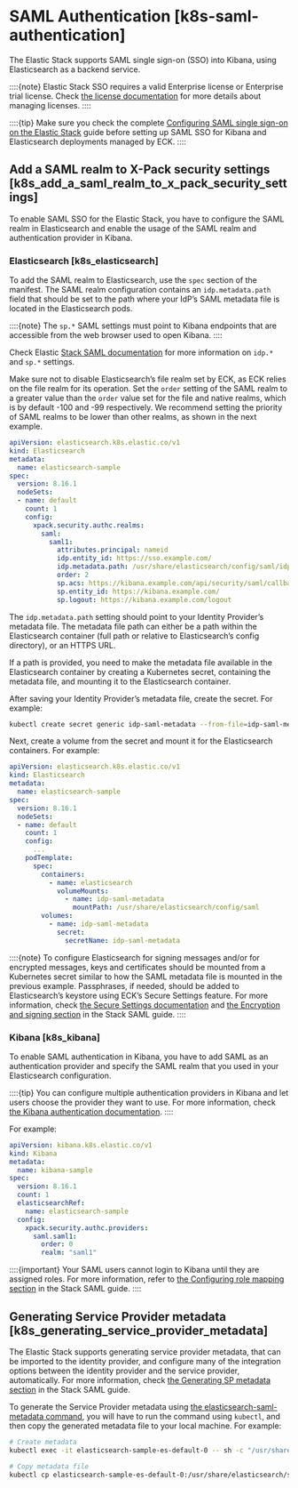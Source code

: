 # SAML Authentication [k8s-saml-authentication]

The Elastic Stack supports SAML single sign-on (SSO) into Kibana, using Elasticsearch as a backend service.

::::{note}
Elastic Stack SSO requires a valid Enterprise license or Enterprise trial license. Check [the license documentation](../../../deploy-manage/license/manage-your-license-in-eck.md) for more details about managing licenses.
::::


::::{tip}
Make sure you check the complete [Configuring SAML single sign-on on the Elastic Stack](https://www.elastic.co/guide/en/elasticsearch/reference/current/saml-guide-stack.html) guide before setting up SAML SSO for Kibana and Elasticsearch deployments managed by ECK.
::::


## Add a SAML realm to X-Pack security settings [k8s_add_a_saml_realm_to_x_pack_security_settings]

To enable SAML SSO for the Elastic Stack, you have to configure the SAML realm in Elasticsearch and enable the usage of the SAML realm and authentication provider in Kibana.

### Elasticsearch [k8s_elasticsearch]

To add the SAML realm to Elasticsearch, use the `spec` section of the manifest. The SAML realm configuration contains an `idp.metadata.path` field that should be set to the path where your IdP’s SAML metadata file is located in the Elasticsearch pods.

::::{note}
The `sp.*` SAML settings must point to Kibana endpoints that are accessible from the web browser used to open Kibana.
::::


Check Elastic [Stack SAML documentation](https://www.elastic.co/guide/en/elasticsearch/reference/current/saml-guide-stack.html#saml-guide-idp) for more information on `idp.*` and `sp.*` settings.

Make sure not to disable Elasticsearch’s file realm set by ECK, as ECK relies on the file realm for its operation. Set the `order` setting of the SAML realm to a greater value than the `order` value set for the file and native realms, which is by default -100 and -99 respectively. We recommend setting the priority of SAML realms to be lower than other realms, as shown in the next example.

```yaml
apiVersion: elasticsearch.k8s.elastic.co/v1
kind: Elasticsearch
metadata:
  name: elasticsearch-sample
spec:
  version: 8.16.1
  nodeSets:
  - name: default
    count: 1
    config:
      xpack.security.authc.realms:
        saml:
          saml1:
            attributes.principal: nameid
            idp.entity_id: https://sso.example.com/
            idp.metadata.path: /usr/share/elasticsearch/config/saml/idp-saml-metadata.xml
            order: 2
            sp.acs: https://kibana.example.com/api/security/saml/callback
            sp.entity_id: https://kibana.example.com/
            sp.logout: https://kibana.example.com/logout
```

The `idp.metadata.path` setting should point to your Identity Provider’s metadata file. The metadata file path can either be a path within the Elasticsearch container (full path or relative to Elasticsearch’s config directory), or an HTTPS URL.

If a path is provided, you need to make the metadata file available in the Elasticsearch container by creating a Kubernetes secret, containing the metadata file, and mounting it to the Elasticsearch container.

After saving your Identity Provider’s metadata file, create the secret. For example:

```sh
kubectl create secret generic idp-saml-metadata --from-file=idp-saml-metadata.xml
```

Next, create a volume from the secret and mount it for the Elasticsearch containers. For example:

```yaml
apiVersion: elasticsearch.k8s.elastic.co/v1
kind: Elasticsearch
metadata:
  name: elasticsearch-sample
spec:
  version: 8.16.1
  nodeSets:
  - name: default
    count: 1
    config:
      ...
    podTemplate:
      spec:
        containers:
          - name: elasticsearch
            volumeMounts:
              - name: idp-saml-metadata
                mountPath: /usr/share/elasticsearch/config/saml
        volumes:
          - name: idp-saml-metadata
            secret:
              secretName: idp-saml-metadata
```

::::{note}
To configure Elasticsearch for signing messages and/or for encrypted messages, keys and certificates should be mounted from a Kubernetes secret similar to how the SAML metadata file is mounted in the previous example. Passphrases, if needed, should be added to Elasticsearch’s keystore using ECK’s Secure Settings feature. For more information, check [the Secure Settings documentation](../../../deploy-manage/security/secure-settings.md) and [the Encryption and signing section](https://www.elastic.co/guide/en/elasticsearch/reference/current/saml-guide-stack.html#saml-enc-sign) in the Stack SAML guide.
::::



### Kibana [k8s_kibana]

To enable SAML authentication in Kibana, you have to add SAML as an authentication provider and specify the SAML realm that you used in your Elasticsearch configuration.

::::{tip}
You can configure multiple authentication providers in Kibana and let users choose the provider they want to use. For more information, check [the Kibana authentication documentation](https://www.elastic.co/guide/en/kibana/current/kibana-authentication.html).
::::


For example:

```yaml
apiVersion: kibana.k8s.elastic.co/v1
kind: Kibana
metadata:
  name: kibana-sample
spec:
  version: 8.16.1
  count: 1
  elasticsearchRef:
    name: elasticsearch-sample
  config:
    xpack.security.authc.providers:
      saml.saml1:
        order: 0
        realm: "saml1"
```

::::{important}
Your SAML users cannot login to Kibana until they are assigned roles. For more information, refer to [the Configuring role mapping section](https://www.elastic.co/guide/en/elasticsearch/reference/current/saml-guide-stack.html#saml-role-mapping) in the Stack SAML guide.
::::




## Generating Service Provider metadata [k8s_generating_service_provider_metadata]

The Elastic Stack supports generating service provider metadata, that can be imported to the identity provider, and configure many of the integration options between the identity provider and the service provider, automatically. For more information, check [the Generating SP metadata section](https://www.elastic.co/guide/en/elasticsearch/reference/current/saml-guide-stack.html#saml-sp-metadata) in the Stack SAML guide.

To generate the Service Provider metadata using [the elasticsearch-saml-metadata command](https://www.elastic.co/guide/en/elasticsearch/reference/current/saml-metadata.html), you will have to run the command using `kubectl`, and then copy the generated metadata file to your local machine. For example:

```sh
# Create metadata
kubectl exec -it elasticsearch-sample-es-default-0 -- sh -c "/usr/share/elasticsearch/bin/elasticsearch-saml-metadata --realm saml1"

# Copy metadata file
kubectl cp elasticsearch-sample-es-default-0:/usr/share/elasticsearch/saml-elasticsearch-metadata.xml saml-elasticsearch-metadata.xml
```


